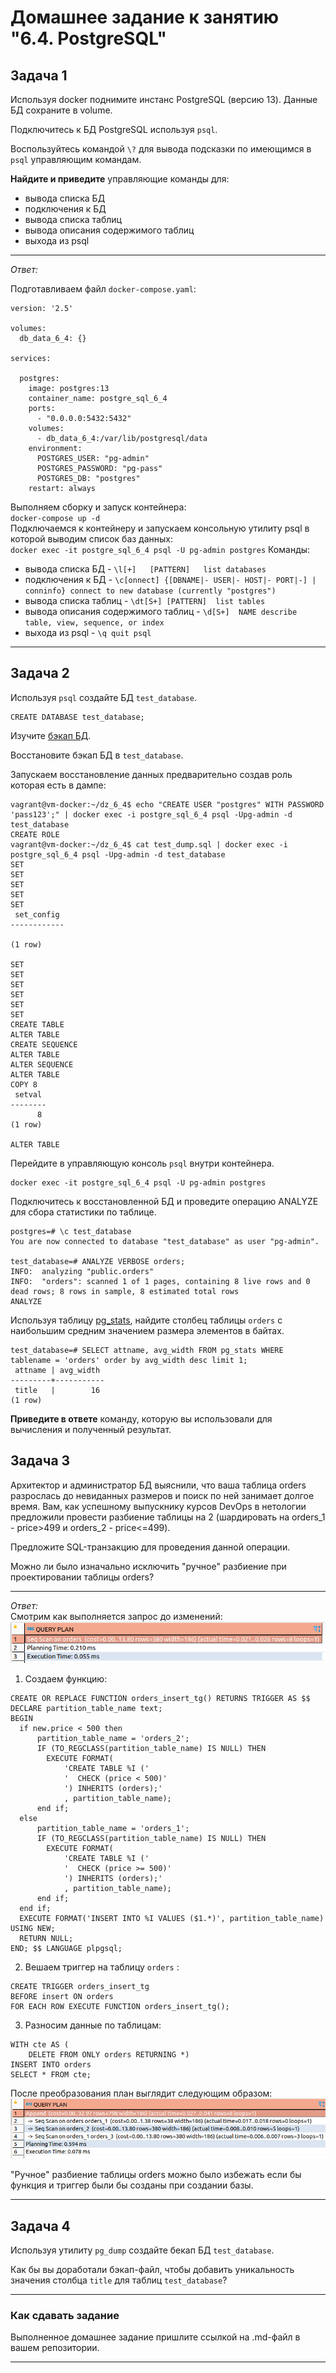 # Домашнее задание к занятию "6.4. PostgreSQL"

## Задача 1

Используя docker поднимите инстанс PostgreSQL (версию 13). Данные БД сохраните в volume.

Подключитесь к БД PostgreSQL используя `psql`.

Воспользуйтесь командой `\?` для вывода подсказки по имеющимся в `psql` управляющим командам.

**Найдите и приведите** управляющие команды для:
- вывода списка БД
- подключения к БД
- вывода списка таблиц
- вывода описания содержимого таблиц
- выхода из psql
---
_Ответ:_

Подготавливаем файл `docker-compose.yaml`:
```
version: '2.5'

volumes:
  db_data_6_4: {}

services:

  postgres:
    image: postgres:13
    container_name: postgre_sql_6_4
    ports:
      - "0.0.0.0:5432:5432"
    volumes:
      - db_data_6_4:/var/lib/postgresql/data
    environment:
      POSTGRES_USER: "pg-admin"
      POSTGRES_PASSWORD: "pg-pass"
      POSTGRES_DB: "postgres"
    restart: always
```
Выполняем сборку и запуск контейнера:  
`docker-compose up -d`  
Подключаемся к контейнеру и запускаем консольную утилиту psql в которой выводим список баз данных:  
`docker exec -it postgre_sql_6_4 psql -U pg-admin postgres`
Команды:  
- вывода списка БД - `\l[+]   [PATTERN]   list databases`
- подключения к БД - `\c[onnect] {[DBNAME|- USER|- HOST|- PORT|-] | conninfo}
                         connect to new database (currently "postgres")`
- вывода списка таблиц - `\dt[S+] [PATTERN]  list tables`
- вывода описания содержимого таблиц - `\d[S+]  NAME describe table, view, sequence, or index`
- выхода из psql - `\q quit psql`

---

## Задача 2

Используя `psql` создайте БД `test_database`.
```
CREATE DATABASE test_database;
```

Изучите [бэкап БД](https://github.com/netology-code/virt-homeworks/tree/master/06-db-04-postgresql/test_data).

Восстановите бэкап БД в `test_database`.

Запускаем восстановление данных предварительно создав роль которая есть в дампе:
```
vagrant@vm-docker:~/dz_6_4$ echo "CREATE USER "postgres" WITH PASSWORD 'pass123';" | docker exec -i postgre_sql_6_4 psql -Upg-admin -d test_database
CREATE ROLE
vagrant@vm-docker:~/dz_6_4$ cat test_dump.sql | docker exec -i postgre_sql_6_4 psql -Upg-admin -d test_database
SET
SET
SET
SET
SET
 set_config 
------------
 
(1 row)

SET
SET
SET
SET
SET
SET
CREATE TABLE
ALTER TABLE
CREATE SEQUENCE
ALTER TABLE
ALTER SEQUENCE
ALTER TABLE
COPY 8
 setval 
--------
      8
(1 row)

ALTER TABLE
```
Перейдите в управляющую консоль `psql` внутри контейнера.
```
docker exec -it postgre_sql_6_4 psql -U pg-admin postgres
```
Подключитесь к восстановленной БД и проведите операцию ANALYZE для сбора статистики по таблице.
```
postgres=# \c test_database 
You are now connected to database "test_database" as user "pg-admin".

test_database=# ANALYZE VERBOSE orders;
INFO:  analyzing "public.orders"
INFO:  "orders": scanned 1 of 1 pages, containing 8 live rows and 0 dead rows; 8 rows in sample, 8 estimated total rows
ANALYZE

```
Используя таблицу [pg_stats](https://postgrespro.ru/docs/postgresql/12/view-pg-stats), найдите столбец таблицы `orders` 
с наибольшим средним значением размера элементов в байтах.
```
test_database=# SELECT attname, avg_width FROM pg_stats WHERE tablename = 'orders' order by avg_width desc limit 1;
 attname | avg_width 
---------+-----------
 title   |        16
(1 row)

```
**Приведите в ответе** команду, которую вы использовали для вычисления и полученный результат.

## Задача 3

Архитектор и администратор БД выяснили, что ваша таблица orders разрослась до невиданных размеров и
поиск по ней занимает долгое время. Вам, как успешному выпускнику курсов DevOps в нетологии предложили
провести разбиение таблицы на 2 (шардировать на orders_1 - price>499 и orders_2 - price<=499).

Предложите SQL-транзакцию для проведения данной операции.

Можно ли было изначально исключить "ручное" разбиение при проектировании таблицы orders?

---

_Ответ:_  
Смотрим как выполняется запрос  до изменений:
![](img/img.png)
1. Создаем функцию:  
```postgresql
CREATE OR REPLACE FUNCTION orders_insert_tg() RETURNS TRIGGER AS $$
DECLARE partition_table_name text;
BEGIN
  if new.price < 500 then
      partition_table_name = 'orders_2';
      IF (TO_REGCLASS(partition_table_name) IS NULL) THEN
        EXECUTE FORMAT(
            'CREATE TABLE %I ('
            '  CHECK (price < 500)'
            ') INHERITS (orders);'
            , partition_table_name);
      end if;
  else
      partition_table_name = 'orders_1';
      IF (TO_REGCLASS(partition_table_name) IS NULL) THEN
        EXECUTE FORMAT(
            'CREATE TABLE %I ('
            '  CHECK (price >= 500)'
            ') INHERITS (orders);'
            , partition_table_name);
      end if;
  end if;
  EXECUTE FORMAT('INSERT INTO %I VALUES ($1.*)', partition_table_name) USING NEW;
  RETURN NULL;
END; $$ LANGUAGE plpgsql;
```
2. Вешаем триггер на таблицу `orders` :
```postgresql
CREATE TRIGGER orders_insert_tg
BEFORE insert ON orders
FOR EACH ROW EXECUTE FUNCTION orders_insert_tg();
```
3. Разносим данные по таблицам:
```postgresql
WITH cte AS (  
    DELETE FROM ONLY orders RETURNING *)
INSERT INTO orders   
SELECT * FROM cte;
```
После преобразования план выглядит следующим образом:  
![](img/img_1.png)

"Ручное" разбиение таблицы orders можно было избежать если бы функция и триггер были бы созданы при создании базы.

---
## Задача 4

Используя утилиту `pg_dump` создайте бекап БД `test_database`.

Как бы вы доработали бэкап-файл, чтобы добавить уникальность значения столбца `title` для таблиц `test_database`?

---

### Как cдавать задание

Выполненное домашнее задание пришлите ссылкой на .md-файл в вашем репозитории.

---

